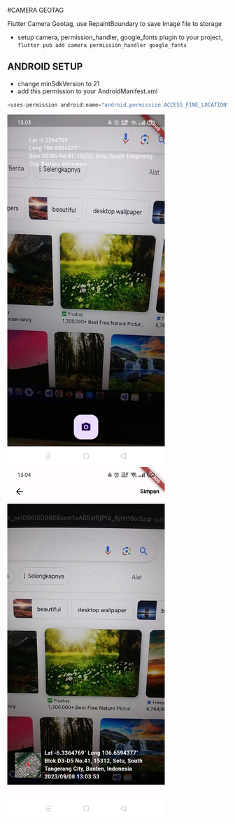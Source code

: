 #CAMERA GEOTAG

Flutter Camera Geotag, use RepaintBoundary to save Image file to storage


* setup camera, permission_handler, google_fonts  plugin to your project, ```flutter pub add camera permission_handler google_fonts```
## ANDROID SETUP
* change minSdkVersion to 21
*  add this permission to your AndroidManifest.xml
```dart
<uses-permission android:name="android.permission.ACCESS_FINE_LOCATION"/>
```


<img src="https://raw.githubusercontent.com/Hendriyawan/camera_geotag/master/ss1.jpg" width="360"/>
<img src="https://raw.githubusercontent.com/Hendriyawan/camera_geotag/master/ss2.jpg" width="360"/>
